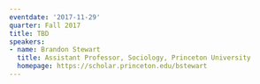 ```yaml
---
eventdate: '2017-11-29'
quarter: Fall 2017
title: TBD
speakers:
- name: Brandon Stewart
  title: Assistant Professor, Sociology, Princeton University
  homepage: https://scholar.princeton.edu/bstewart
---
```

